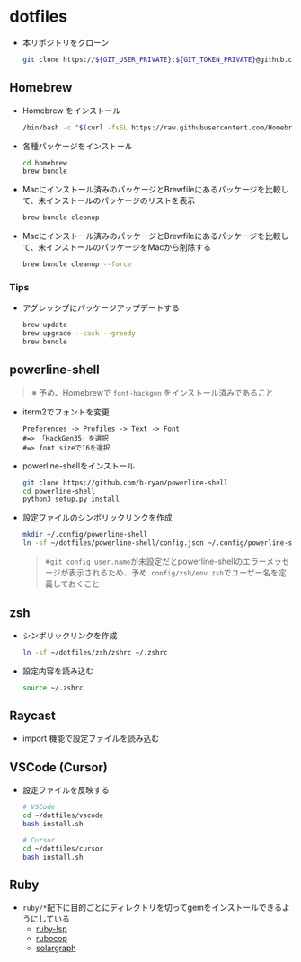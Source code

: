 # dotfiles

- 本リポジトリをクローン

  ```bash
  git clone https://${GIT_USER_PRIVATE}:${GIT_TOKEN_PRIVATE}@github.com/${GIT_USER_PRIVATE}/dotfiles ~/dotfiles
  ```

## Homebrew

- Homebrew をインストール

  ```bash
  /bin/bash -c "$(curl -fsSL https://raw.githubusercontent.com/Homebrew/install/HEAD/install.sh)"
  ```

- 各種パッケージをインストール

  ```bash
  cd homebrew
  brew bundle
  ```

- Macにインストール済みのパッケージとBrewfileにあるパッケージを比較して、未インストールのパッケージのリストを表示

  ```bash
  brew bundle cleanup
  ```

- Macにインストール済みのパッケージとBrewfileにあるパッケージを比較して、未インストールのパッケージをMacから削除する

  ```bash
  brew bundle cleanup --force
  ```

### Tips

- アグレッシブにパッケージアップデートする

  ```bash
  brew update
  brew upgrade --cask --greedy
  brew bundle
  ```

## powerline-shell

> ※ 予め、Homebrewで `font-hackgen` をインストール済みであること

- iterm2でフォントを変更

  ```
  Preferences -> Profiles -> Text -> Font
  #=> 「HackGen35」を選択
  #=> font sizeで16を選択
  ```

- powerline-shellをインストール

  ```bash
  git clone https://github.com/b-ryan/powerline-shell
  cd powerline-shell
  python3 setup.py install
  ```

- 設定ファイルのシンボリックリンクを作成

  ```bash
  mkdir ~/.config/powerline-shell
  ln -sf ~/dotfiles/powerline-shell/config.json ~/.config/powerline-shell/config.json
  ```

  > ※`git config user.name`が未設定だとpowerline-shellのエラーメッセージが表示されるため、予め`.config/zsh/env.zsh`でユーザー名を定義しておくこと

## zsh

- シンボリックリンクを作成

  ```bash
  ln -sf ~/dotfiles/zsh/zshrc ~/.zshrc
  ```

- 設定内容を読み込む

  ```bash
  source ~/.zshrc
  ```

## Raycast

- import 機能で設定ファイルを読み込む

## VSCode (Cursor)

- 設定ファイルを反映する

  ```bash
  # VSCode
  cd ~/dotfiles/vscode
  bash install.sh

  # Cursor
  cd ~/dotfiles/cursor
  bash install.sh
  ```

## Ruby

- `ruby/*`配下に目的ごとにディレクトリを切ってgemをインストールできるようにしている
  - [ruby-lsp](ruby/ruby-lsp/README.md)
  - [rubocop](ruby/rubocop/README.md)
  - [solargraph](ruby/solargraph/README.md)
